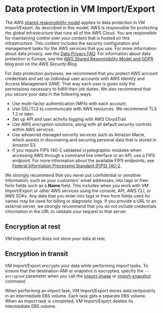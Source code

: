 # Data protection in VM Import/Export<a name="data-protection"></a>

The AWS [shared responsibility model](http://aws.amazon.com/compliance/shared-responsibility-model/) applies to data protection in VM Import/Export\. As described in this model, AWS is responsible for protecting the global infrastructure that runs all of the AWS Cloud\. You are responsible for maintaining control over your content that is hosted on this infrastructure\. This content includes the security configuration and management tasks for the AWS services that you use\. For more information about data privacy, see the [Data Privacy FAQ](http://aws.amazon.com/compliance/data-privacy-faq)\. For information about data protection in Europe, see the [AWS Shared Responsibility Model and GDPR](http://aws.amazon.com/blogs/security/the-aws-shared-responsibility-model-and-gdpr/) blog post on the *AWS Security Blog*\.

For data protection purposes, we recommend that you protect AWS account credentials and set up individual user accounts with AWS Identity and Access Management \(IAM\)\. That way each user is given only the permissions necessary to fulfill their job duties\. We also recommend that you secure your data in the following ways:
+ Use multi\-factor authentication \(MFA\) with each account\.
+ Use SSL/TLS to communicate with AWS resources\. We recommend TLS 1\.2 or later\.
+ Set up API and user activity logging with AWS CloudTrail\.
+ Use AWS encryption solutions, along with all default security controls within AWS services\.
+ Use advanced managed security services such as Amazon Macie, which assists in discovering and securing personal data that is stored in Amazon S3\.
+ If you require FIPS 140\-2 validated cryptographic modules when accessing AWS through a command line interface or an API, use a FIPS endpoint\. For more information about the available FIPS endpoints, see [Federal Information Processing Standard \(FIPS\) 140\-2](http://aws.amazon.com/compliance/fips/)\.

We strongly recommend that you never put confidential or sensitive information, such as your customers' email addresses, into tags or free\-form fields such as a **Name** field\. This includes when you work with VM Import/Export or other AWS services using the console, API, AWS CLI, or AWS SDKs\. Any data that you enter into tags or free\-form fields used for names may be used for billing or diagnostic logs\. If you provide a URL to an external server, we strongly recommend that you do not include credentials information in the URL to validate your request to that server\.

## Encryption at rest<a name="encryption-rest"></a>

VM Import/Export does not store your data at rest\.

## Encryption in transit<a name="encryption-transit"></a>

VM Import/Export encrypts your data while performing import tasks\. To ensure that the destination AMI or snapshot is encrypted, specify the `--encrypted` parameter when you call the [import\-image](https://docs.aws.amazon.com/cli/latest/reference/ec2/import-image.html) or [import\-snapshot](https://docs.aws.amazon.com/cli/latest/reference/ec2/import-snapshot.html) command\.

When performing an import task, VM Import/Export stores data temporarily in an intermediate EBS volume\. Each task gets a separate EBS volume\. When an import task is completed, VM Import/Export deletes its intermediate EBS volume\.